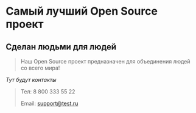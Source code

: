 # Самый лучший Open Source проект

## Сделан людьми для людей

> Наш Open Source проект предназначен для объединения людей со всего мира!

_Тут будут контакты_
>Тел: 8 800 333 55 22
>
>Email: support@test.ru
